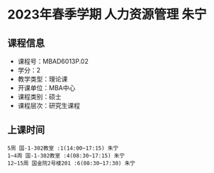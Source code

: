 # 2023年春季学期 人力资源管理 朱宁






## 课程信息

- 课程号：MBAD6013P.02
- 学分：2
- 教学类型：理论课
- 开课单位：MBA中心
- 课程类别：硕士
- 课程层次：研究生课程

## 上课时间

```
5周 国-1-302教室 :1(14:00~17:15) 朱宁
1~4周 国-1-302教室 :4(08:30~17:15) 朱宁
12~15周 国金院2号楼201 :6(08:30~17:30) 朱宁
```

